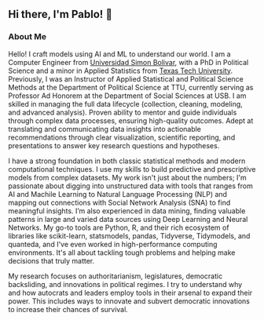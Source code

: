 ## Hi there, I'm Pablo! 👋

### About Me

Hello! I craft models using AI and ML to understand our world. I am a Computer Engineer from [Universidad Simon Bolivar](https://usb.ve), with a PhD in Political Science and a minor in Applied Statistics from [Texas Tech University](https://ttu.edu). Previously, I was an Instructor of Applied Statistical and Political Science Methods at the Department of Political Science at TTU, currently serving as Professor Ad Honorem at the Department of Social Sciences at USB. I am skilled in managing the full data lifecycle (collection, cleaning, modeling, and advanced analysis). Proven ability to mentor and guide individuals through complex data processes, ensuring high-quality outcomes. Adept at translating and communicating data insights into actionable recommendations through clear visualization, scientific reporting, and presentations to answer key research questions and hypotheses.

I have a strong foundation in both classic statistical methods and modern computational techniques. I use my skills to build predictive and prescriptive models from complex datasets. My work isn't just about the numbers; I'm passionate about digging into unstructured data with tools that ranges from AI and Machile Learning to Natural Language Processing (NLP) and mapping out connections with Social Network Analysis (SNA) to find meaningful insights. I’m also experienced in data mining, finding valuable patterns in large and varied data sources using Deep Learning and Neural Networks. My go-to tools are Python, R, and their rich ecosystem of libraries like scikit-learn, statsmodels, pandas, Tidyverse, Tidymodels, and quanteda, and I've even worked in high-performance computing environments. It's all about tackling tough problems and helping make decisions that truly matter.

My research focuses on authoritarianism, legislatures, democratic backsliding, and innovations in political regimes. I try to understand why and how autocrats and leaders employ tools in their arsenal to expand their power. This includes ways to innovate and subvert democratic innovations to increase their chances of survival.

<!--
**pablohernandezb/pablohernandezb** is a ✨ _special_ ✨ repository because its `README.md` (this file) appears on your GitHub profile.

Here are some ideas to get you started:

- 🔭 I’m currently working on ...
- 🌱 I’m currently learning ...
- 👯 I’m looking to collaborate on ...
- 🤔 I’m looking for help with ...
- 💬 Ask me about ...
- 📫 How to reach me: ...
- 😄 Pronouns: ...
- ⚡ Fun fact: ...
-->
